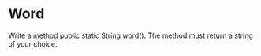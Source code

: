 
# Word

Write a method public static String word(). The method must return a string of your choice.

